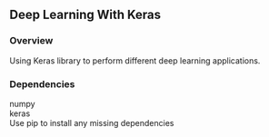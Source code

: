 ## Deep Learning With Keras

### Overview
Using Keras library to perform different deep learning applications.

### Dependencies
numpy <br>
keras <br>
Use pip to install any missing dependencies

